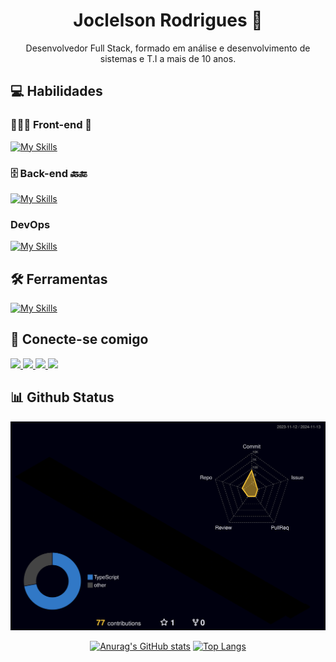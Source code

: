 <div align='center'>
<!-- ![github-header-image](https://user-images.githubusercontent.com/104178622/204110017-90b6350f-7b76-4817-a6f3-d58795ed6481.png) -->

# Joclelson Rodrigues 👋

Desenvolvedor Full Stack, formado em análise e desenvolvimento de sistemas e T.I a mais de 10 anos.

</div>

## 💻 Habilidades

### 👨🏻‍💻 Front-end 📱

[![My Skills](https://skillicons.dev/icons?i=html,css,js,react,nextjs,styledcomponents,bootstrap,tailwind,jest)](https://skillicons.dev)

### 🗄️ Back-end 🔙🔚

[![My Skills](https://skillicons.dev/icons?i=ts,nodejs,express,adonis,graphql,prisma,mysql,mongodb,postgres,prisma,firebase,cs,elasticsearch)](https://skillicons.dev)

### DevOps

[![My Skills](https://skillicons.dev/icons?i=aws,azure,gcp,docker,kubernetes,bash,linux,ubuntu,heroku,nginx)](https://skillicons.dev)

## 🛠 Ferramentas

[![My Skills](https://skillicons.dev/icons?i=vscode,git,netlify,github,figma,ps,discord,postman)](https://skillicons.dev)

## 🔗 Conecte-se comigo

<p>
<!-- <a href="https://joclelsonr.github.io/landingpage/"><img src="https://img.shields.io/badge/Blogger-FF5722?style=for-the-badge&logo=blogger&logoColor=white" style="margin-bottom: 4px;" height="30px" target="_blank"></a> -->
    <a href="https://www.linkedin.com/in/joclelson-rodrigues/">
        <img src="https://img.shields.io/badge/linkedin-%230077B5.svg?style=for-the-badge&logo=linkedin&logoColor=white" height="30px" target="_blank">
    </a>
    <a href="https://www.facebook.com/joclelsonr">
        <img src="https://img.shields.io/badge/Facebook-%231877F2.svg?style=for-the-badge&logo=Facebook&logoColor=white" height="30px" target="_blank">
    </a>
    <a href="https://www.instagram.com/joclelsonr">
        <img src="https://img.shields.io/badge/Instagram-%23E4405F.svg?style=for-the-badge&logo=Instagram&logoColor=white" height="30px" target="_blank">
    </a>
    <a href="https://twitter.com/joclelsonr">
        <img src="https://img.shields.io/badge/Twitter-%231DA1F2.svg?style=for-the-badge&logo=Twitter&logoColor=white" height="30px" target="_blank">
    </a>
</p>

## 📊 Github Status

![Status](./profile-3d-contrib/profile-night-rainbow.svg)

<div align='center'>

[![Anurag's GitHub stats](https://github-readme-stats.vercel.app/api?username=joclelsonr&count_private=true&theme=highcontrast)](https://github.com/joclelsonr/github-readme-stats)
[![Top Langs](https://github-readme-stats.vercel.app/api/top-langs/?username=joclelsonr&layout=compact&theme=highcontrast)](https://github.com/joclelsonr/github-readme-stats)

</div>
